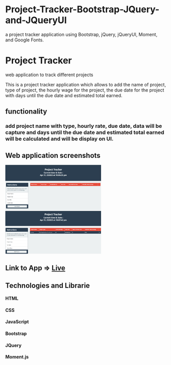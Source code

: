 # Project-Tracker-Bootstrap-JQuery-and-JQueryUI

a project tracker application using Bootstrap, jQuery, jQueryUI, Moment, and Google Fonts.

# Project Tracker

web application to track different projects

This is a project tracker application which allows to add the name of project, type of project, the hourly wage for the project, the due date for the project with days until the due date and estimated total earned.

## functionality

### add project name with type, hourly rate, due date, data will be capture and days until the due date and estimated total earned will be calculated and will be display on UI.

## Web application screenshots

<img src = "assets/images/pic-1.png" width ="300">
<img src =  "assets/images/pic-2.png" width ="300">

## Link to App => [Live](https://kartavya99.github.io/Project-Tracker-Bootstrap-JQuery-and-JQueryUI/)

## Technologies and Librarie

#### HTML

#### CSS

#### JavaScript

#### Bootstrap

#### JQuery

#### Moment.js
